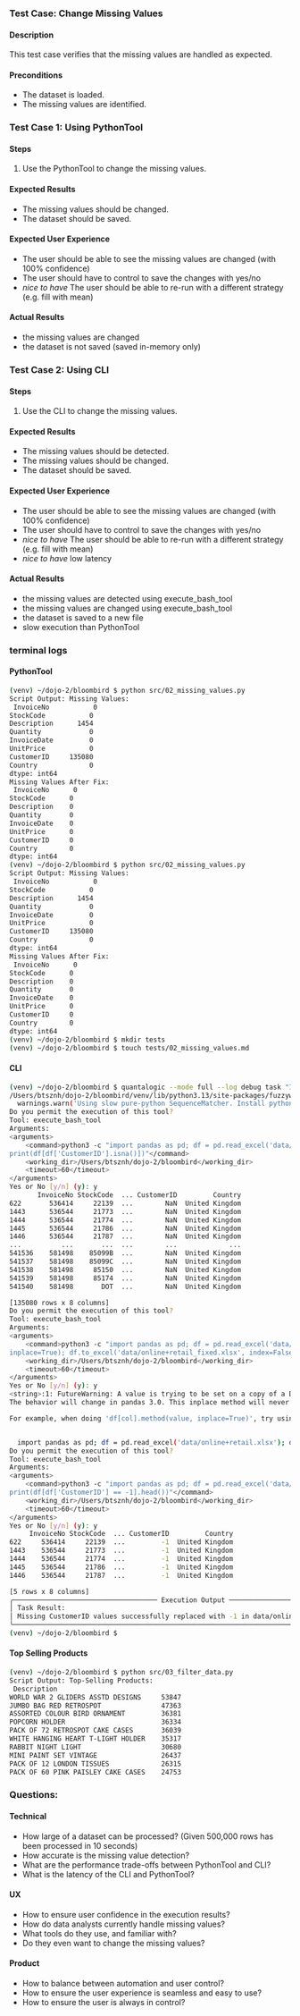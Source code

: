 ### Test Case: Change Missing Values

#### Description
This test case verifies that the missing values are handled as expected.

#### Preconditions
- The dataset is loaded.
- The missing values are identified.

### Test Case 1: Using PythonTool

#### Steps
1. Use the PythonTool to change the missing values.

#### Expected Results
- The missing values should be changed.
- The dataset should be saved.

#### Expected User Experience
- The user should be able to see the missing values are changed (with 100% confidence)
- The user should have to control to save the changes with yes/no
- *nice to have* The user should be able to re-run with a different strategy (e.g. fill with mean)

#### Actual Results
- the missing values are changed 
- the dataset is not saved (saved in-memory only)

### Test Case 2: Using CLI

#### Steps
1. Use the CLI to change the missing values.

#### Expected Results
- The missing values should be detected.
- The missing values should be changed.
- The dataset should be saved.

#### Expected User Experience
- The user should be able to see the missing values are changed (with 100% confidence)
- The user should have to control to save the changes with yes/no
- *nice to have* The user should be able to re-run with a different strategy (e.g. fill with mean)
- *nice to have* low latency

#### Actual Results
- the missing values are detected using execute_bash_tool
- the missing values are changed using execute_bash_tool
- the dataset is saved to a new file
- slow execution than PythonTool


### terminal logs

#### PythonTool

```bash
(venv) ~/dojo-2/bloombird $ python src/02_missing_values.py
Script Output: Missing Values:
 InvoiceNo           0
StockCode           0
Description      1454
Quantity            0
InvoiceDate         0
UnitPrice           0
CustomerID     135080
Country             0
dtype: int64
Missing Values After Fix:
 InvoiceNo      0
StockCode      0
Description    0
Quantity       0
InvoiceDate    0
UnitPrice      0
CustomerID     0
Country        0
dtype: int64
(venv) ~/dojo-2/bloombird $ python src/02_missing_values.py
Script Output: Missing Values:
 InvoiceNo           0
StockCode           0
Description      1454
Quantity            0
InvoiceDate         0
UnitPrice           0
CustomerID     135080
Country             0
dtype: int64
Missing Values After Fix:
 InvoiceNo      0
StockCode      0
Description    0
Quantity       0
InvoiceDate    0
UnitPrice      0
CustomerID     0
Country        0
dtype: int64
(venv) ~/dojo-2/bloombird $ mkdir tests
(venv) ~/dojo-2/bloombird $ touch tests/02_missing_values.md
```

#### CLI

```bash
(venv) ~/dojo-2/bloombird $ quantalogic --mode full --log debug task "In data/online+retail.xlsx, List missing values in CustomerID and fix them to -1."
/Users/btsznh/dojo-2/bloombird/venv/lib/python3.13/site-packages/fuzzywuzzy/fuzz.py:11: UserWarning: Using slow pure-python SequenceMatcher. Install python-Levenshtein to remove this warning
  warnings.warn('Using slow pure-python SequenceMatcher. Install python-Levenshtein to remove this warning')
Do you permit the execution of this tool?
Tool: execute_bash_tool
Arguments:
<arguments>
    <command>python3 -c "import pandas as pd; df = pd.read_excel('data/online+retail.xlsx'); 
print(df[df['CustomerID'].isna()])"</command>
    <working_dir>/Users/btsznh/dojo-2/bloombird</working_dir>
    <timeout>60</timeout>
</arguments>
Yes or No [y/n] (y): y
       InvoiceNo StockCode  ... CustomerID         Country
622       536414     22139  ...        NaN  United Kingdom
1443      536544     21773  ...        NaN  United Kingdom
1444      536544     21774  ...        NaN  United Kingdom
1445      536544     21786  ...        NaN  United Kingdom
1446      536544     21787  ...        NaN  United Kingdom
...          ...       ...  ...        ...             ...
541536    581498    85099B  ...        NaN  United Kingdom
541537    581498    85099C  ...        NaN  United Kingdom
541538    581498     85150  ...        NaN  United Kingdom
541539    581498     85174  ...        NaN  United Kingdom
541540    581498       DOT  ...        NaN  United Kingdom

[135080 rows x 8 columns]
Do you permit the execution of this tool?
Tool: execute_bash_tool
Arguments:
<arguments>
    <command>python3 -c "import pandas as pd; df = pd.read_excel('data/online+retail.xlsx'); df['CustomerID'].fillna(-1, 
inplace=True); df.to_excel('data/online+retail_fixed.xlsx', index=False)"</command>
    <working_dir>/Users/btsznh/dojo-2/bloombird</working_dir>
    <timeout>60</timeout>
</arguments>
Yes or No [y/n] (y): y
<string>:1: FutureWarning: A value is trying to be set on a copy of a DataFrame or Series through chained assignment using an inplace method.
The behavior will change in pandas 3.0. This inplace method will never work because the intermediate object on which we are setting values always behaves as a copy.

For example, when doing 'df[col].method(value, inplace=True)', try using 'df.method({col: value}, inplace=True)' or df[col] = df[col].method(value) instead, to perform the operation inplace on the original object.


  import pandas as pd; df = pd.read_excel('data/online+retail.xlsx'); df['CustomerID'].fillna(-1, inplace=True); df.to_excel('data/online+retail_fixed.xlsx', index=False)
Do you permit the execution of this tool?
Tool: execute_bash_tool
Arguments:
<arguments>
    <command>python3 -c "import pandas as pd; df = pd.read_excel('data/online+retail_fixed.xlsx'); 
print(df[df['CustomerID'] == -1].head())"</command>
    <working_dir>/Users/btsznh/dojo-2/bloombird</working_dir>
    <timeout>60</timeout>
</arguments>
Yes or No [y/n] (y): y
     InvoiceNo StockCode  ... CustomerID         Country
622     536414     22139  ...         -1  United Kingdom
1443    536544     21773  ...         -1  United Kingdom
1444    536544     21774  ...         -1  United Kingdom
1445    536544     21786  ...         -1  United Kingdom
1446    536544     21787  ...         -1  United Kingdom

[5 rows x 8 columns]
╭──────────────────────────────────── Execution Output ────────────────────────────────────╮
│ Task Result:                                                                             │
│ Missing CustomerID values successfully replaced with -1 in data/online+retail_fixed.xlsx │
╰──────────────────────────────────────────────────────────────────────────────────────────╯
(venv) ~/dojo-2/bloombird $ 
```

#### Top Selling Products
```bash
(venv) ~/dojo-2/bloombird $ python src/03_filter_data.py
Script Output: Top-Selling Products:
 Description
WORLD WAR 2 GLIDERS ASSTD DESIGNS     53847
JUMBO BAG RED RETROSPOT               47363
ASSORTED COLOUR BIRD ORNAMENT         36381
POPCORN HOLDER                        36334
PACK OF 72 RETROSPOT CAKE CASES       36039
WHITE HANGING HEART T-LIGHT HOLDER    35317
RABBIT NIGHT LIGHT                    30680
MINI PAINT SET VINTAGE                26437
PACK OF 12 LONDON TISSUES             26315
PACK OF 60 PINK PAISLEY CAKE CASES    24753
```

### Questions:

#### Technical
- How large of a dataset can be processed? (Given 500,000 rows has been processed in 10 seconds)
- How accurate is the missing value detection?
- What are the performance trade-offs between PythonTool and CLI?
- What is the latency of the CLI and PythonTool?

#### UX
- How to ensure user confidence in the execution results?
- How do data analysts currently handle missing values?
- What tools do they use, and familiar with?
- Do they even want to change the missing values?

#### Product
- How to balance between automation and user control?
- How to ensure the user experience is seamless and easy to use?
- How to ensure the user is always in control?


